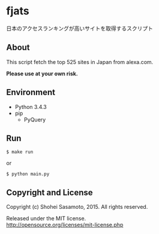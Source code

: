 fjats
===
日本のアクセスランキングが高いサイトを取得するスクリプト

## About
This script fetch the top 525 sites in Japan from alexa.com.

**Please use at your own risk.**

## Environment

- Python 3.4.3
- pip
  - PyQuery

## Run

    $ make run

or

    $ python main.py

## Copyright and License
Copyright (c) Shohei Sasamoto, 2015. All rights reserved.

Released under the MIT license.  
http://opensource.org/licenses/mit-license.php

